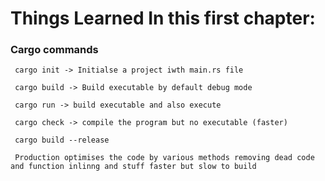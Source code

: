 # Things Learned In this first chapter:

### Cargo commands

     cargo init -> Initialse a project iwth main.rs file

     cargo build -> Build executable by default debug mode

     cargo run -> build executable and also execute

     cargo check -> compile the program but no executable (faster)

     cargo build --release 
     
     Production optimises the code by various methods removing dead code and function inlinng and stuff faster but slow to build